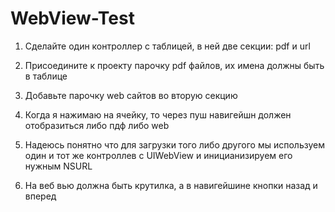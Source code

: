 # WebView-Test
1. Сделайте один контроллер с таблицей, в ней две секции: pdf и url

2. Присоедините к проекту парочку pdf файлов, их имена должны быть в таблице

3. Добавьте парочку web сайтов во вторую секцию

4. Когда я нажимаю на ячейку, то через пуш навигейшн должен отобразиться либо пдф либо web

5. Надеюсь понятно что для загрузки того либо другого мы используем один и тот же контроллев с UIWebView и иницианизируем его нужным NSURL

6. На веб вью должна быть крутилка, а в навигейшине кнопки назад и вперед
